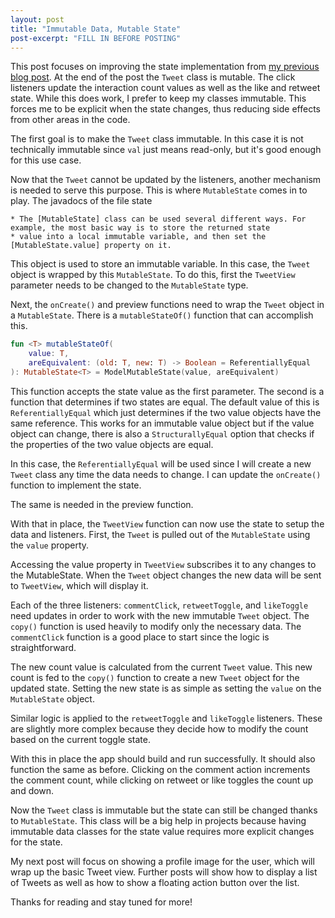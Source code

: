 ```yaml
---
layout: post
title: "Immutable Data, Mutable State"
post-excerpt: "FILL IN BEFORE POSTING"
---
```


This post focuses on improving the state implementation from [my previous blog post](). At the end of the post the `Tweet` class is mutable. The click listeners update the interaction count values as well as the like and retweet state. While this does work, I prefer to keep my classes immutable. This forces me to be explicit when the state changes, thus reducing side effects from other areas in the code.

The first goal is to make the `Tweet` class immutable. In this case it is not technically immutable since `val` just means read-only, but it's good enough for this use case.

<script src="https://gist.github.com/BrianGardnerAtl/f3f03a1a80ce80d1af45eefcfba4eb0b.js"></script>

Now that the `Tweet` cannot be updated by the listeners, another mechanism is needed to serve this purpose. This is where `MutableState` comes in to play. The javadocs of the file state

```
* The [MutableState] class can be used several different ways. For example, the most basic way is to store the returned state
* value into a local immutable variable, and then set the [MutableState.value] property on it.
```

This object is used to store an immutable variable. In this case, the `Tweet` object is wrapped by this `MutableState`. To do this, first the `TweetView` parameter needs to be changed to the `MutableState` type.

<script src="https://gist.github.com/BrianGardnerAtl/ca379144d7ffef5c7344dd6db8ae41d1.js"></script>

Next, the `onCreate()` and preview functions need to wrap the `Tweet` object in a `MutableState`. There is a `mutableStateOf()` function that can accomplish this.

```kotlin
fun <T> mutableStateOf(
    value: T,
    areEquivalent: (old: T, new: T) -> Boolean = ReferentiallyEqual
): MutableState<T> = ModelMutableState(value, areEquivalent)
```

This function accepts the state value as the first parameter. The second is a function that determines if two states are equal. The default value of this is `ReferentiallyEqual` which just determines if the two value objects have the same reference. This works for an immutable value object but if the value object can change, there is also a `StructurallyEqual` option that checks if the properties of the two value objects are equal.

In this case, the `ReferentiallyEqual` will be used since I will create a new `Tweet` class any time the data needs to change. I can update the `onCreate()` function to implement the state.

<script src="https://gist.github.com/BrianGardnerAtl/b55205faaae072e522aa830bd1c60d72.js"></script>

The same is needed in the preview function.

<script src="https://gist.github.com/BrianGardnerAtl/52c8636dab5967857dd0e96a13d1725b.js"></script>

With that in place, the `TweetView` function can now use the state to setup the data and listeners. First, the `Tweet` is pulled out of the `MutableState` using the `value` property.

<script src="https://gist.github.com/BrianGardnerAtl/0dabda5b77cac681f3d3aed3047c9990.js"></script>

Accessing the value property in `TweetView` subscribes it to any changes to the MutableState. When the `Tweet` object changes the new data will be sent to `TweetView`, which will display it.

Each of the three listeners: `commentClick`, `retweetToggle`, and `likeToggle` need updates in order to work with the new immutable `Tweet` object. The `copy()` function is used heavily to modify only the necessary data. The `commentClick` function is a good place to start since the logic is straightforward.

<script src="https://gist.github.com/BrianGardnerAtl/c5b96fe4eb061949da07c53f68736509.js"></script>

The new count value is calculated from the current `Tweet` value. This new count is fed to the `copy()` function to create a new `Tweet` object for the updated state. Setting the new state is as simple as setting the `value` on the `MutableState` object.

Similar logic is applied to the `retweetToggle` and `likeToggle` listeners. These are slightly more complex because they decide how to modify the count based on the current toggle state.

<script src="https://gist.github.com/BrianGardnerAtl/7f0b5c70a5391999e5c624cb3a7e823b.js"></script>

With this in place the app should build and run successfully. It should also function the same as before. Clicking on the comment action increments the comment count, while clicking on retweet or like toggles the count up and down.

Now the `Tweet` class is immutable but the state can still be changed thanks to `MutableState`. This class will be a big help in projects because having immutable data classes for the state value requires more explicit changes for the state.

My next post will focus on showing a profile image for the user, which will wrap up the basic Tweet view. Further posts will show how to display a list of Tweets as well as how to show a floating action button over the list.

Thanks for reading and stay tuned for more!
